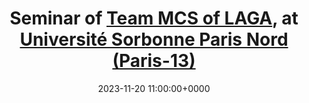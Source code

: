 ---
layout: page
title: Seminar of <a href="https://www.math.univ-paris13.fr/laga/index.php/fr/mcs">Team MCS of LAGA</a>, at <a href="https://www.univ-spn.fr/">Université Sorbonne Paris Nord (Paris-13)</a>
date: 2023-11-20 11:00:00+0000
description: "Augmenting Physical Models with Deep Nets for Complex Dynamics Forecasting"
---